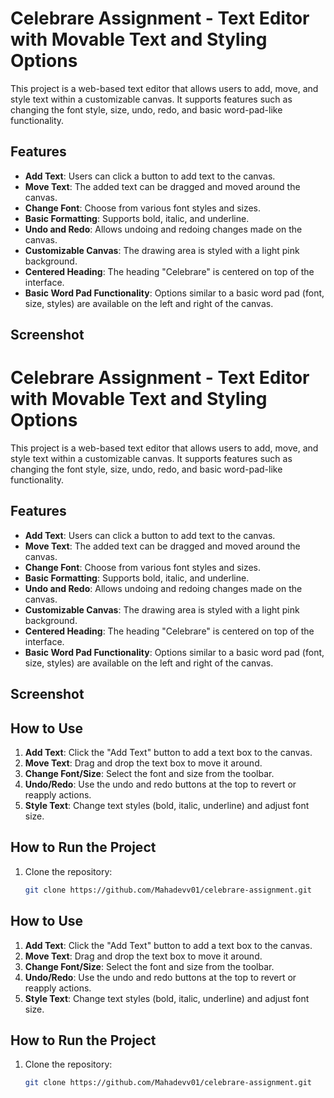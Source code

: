 # Celebrare Assignment - Text Editor with Movable Text and Styling Options

This project is a web-based text editor that allows users to add, move, and style text within a customizable canvas. It supports features such as changing the font style, size, undo, redo, and basic word-pad-like functionality.

## Features

- **Add Text**: Users can click a button to add text to the canvas.
- **Move Text**: The added text can be dragged and moved around the canvas.
- **Change Font**: Choose from various font styles and sizes.
- **Basic Formatting**: Supports bold, italic, and underline.
- **Undo and Redo**: Allows undoing and redoing changes made on the canvas.
- **Customizable Canvas**: The drawing area is styled with a light pink background.
- **Centered Heading**: The heading "Celebrare" is centered on top of the interface.
- **Basic Word Pad Functionality**: Options similar to a basic word pad (font, size, styles) are available on the left and right of the canvas.

## Screenshot

# Celebrare Assignment - Text Editor with Movable Text and Styling Options

This project is a web-based text editor that allows users to add, move, and style text within a customizable canvas. It supports features such as changing the font style, size, undo, redo, and basic word-pad-like functionality.

## Features

- **Add Text**: Users can click a button to add text to the canvas.
- **Move Text**: The added text can be dragged and moved around the canvas.
- **Change Font**: Choose from various font styles and sizes.
- **Basic Formatting**: Supports bold, italic, and underline.
- **Undo and Redo**: Allows undoing and redoing changes made on the canvas.
- **Customizable Canvas**: The drawing area is styled with a light pink background.
- **Centered Heading**: The heading "Celebrare" is centered on top of the interface.
- **Basic Word Pad Functionality**: Options similar to a basic word pad (font, size, styles) are available on the left and right of the canvas.

## Screenshot


## How to Use

1. **Add Text**: Click the "Add Text" button to add a text box to the canvas.
2. **Move Text**: Drag and drop the text box to move it around.
3. **Change Font/Size**: Select the font and size from the toolbar.
4. **Undo/Redo**: Use the undo and redo buttons at the top to revert or reapply actions.
5. **Style Text**: Change text styles (bold, italic, underline) and adjust font size.

## How to Run the Project

1. Clone the repository:

   ```bash
   git clone https://github.com/Mahadevv01/celebrare-assignment.git


## How to Use

1. **Add Text**: Click the "Add Text" button to add a text box to the canvas.
2. **Move Text**: Drag and drop the text box to move it around.
3. **Change Font/Size**: Select the font and size from the toolbar.
4. **Undo/Redo**: Use the undo and redo buttons at the top to revert or reapply actions.
5. **Style Text**: Change text styles (bold, italic, underline) and adjust font size.

## How to Run the Project

1. Clone the repository:

   ```bash
   git clone https://github.com/Mahadevv01/celebrare-assignment.git
